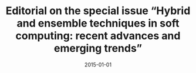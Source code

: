 ---
# Documentation: https://wowchemy.com/docs/managing-content/

title: 'Editorial on the special issue “Hybrid and ensemble techniques in soft computing:
  recent advances and emerging trends”'
subtitle: ''
summary: ''
authors:
- kazienko
- Edwin Lughofer
- Bogdan Trawiński
tags: []
categories: []
date: '2015-01-01'
lastmod: 2022-10-07T05:03:31Z
featured: false
draft: false

# Featured image
# To use, add an image named `featured.jpg/png` to your page's folder.
# Focal points: Smart, Center, TopLeft, Top, TopRight, Left, Right, BottomLeft, Bottom, BottomRight.
image:
  caption: ''
  focal_point: ''
  preview_only: false

# Projects (optional).
#   Associate this post with one or more of your projects.
#   Simply enter your project's folder or file name without extension.
#   E.g. `projects = ["internal-project"]` references `content/project/deep-learning/index.md`.
#   Otherwise, set `projects = []`.
projects: []
publishDate: '2022-10-07T05:03:30.449278Z'
publication_types:
- '2'
abstract: ''
publication: '*Soft Computing*'
doi: 10.1007/s00500-015-1916-x
---